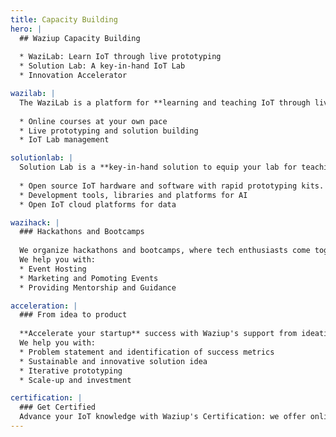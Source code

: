 ```yaml
---
title: Capacity Building
hero: |
  ## Waziup Capacity Building
  
  * WaziLab: Learn IoT through live prototyping 
  * Solution Lab: A key-in-hand IoT Lab
  * Innovation Accelerator

wazilab: |
  The WaziLab is a platform for **learning and teaching IoT through live prototyping**. It simplifies the prototyping process for startups through better hardware accessibility, guided prototyping, IoT capacity building and initial business support for startups. It features:
  
  * Online courses at your own pace
  * Live prototyping and solution building
  * IoT Lab management

solutionlab: |
  Solution Lab is a **key-in-hand solution to equip your lab for teaching advanced technologies** such as Internet of Things, Edge computing, Artificial Intelligence, Training and Computing resources. These resources are hardware, software and courses resources, and is packaged in an integrated and consistent way. The lab includes:
  
  * Open source IoT hardware and software with rapid prototyping kits.
  * Development tools, libraries and platforms for AI
  * Open IoT cloud platforms for data 

wazihack: |
  ### Hackathons and Bootcamps
  
  We organize hackathons and bootcamps, where tech enthusiasts come together to solve specific challenges. These events include courses and hands-on activities.
  We help you with:
  * Event Hosting
  * Marketing and Pomoting Events 
  * Providing Mentorship and Guidance

acceleration: |
  ### From idea to product
  
  **Accelerate your startup** success with Waziup's support from ideation to market launch. Develop a customer-centric MVP and stand out with a clear value proposition with our startup toolset.
  We help you with:
  * Problem statement and identification of success metrics
  * Sustainable and innovative solution idea
  * Iterative prototyping
  * Scale-up and investment

certification: |
  ### Get Certified
  Advance your IoT knowledge with Waziup's Certification: we offer online tutorials, webinars, and hands-on training for individuals, institutes, and SMEs of all skill levels. Start your journey to IoT mastery today!
---
```




